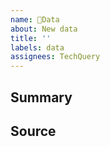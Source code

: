 ```yaml
---
name: 📂Data
about: New data
title: ''
labels: data
assignees: TechQuery
---
```


## Summary

<!-- Its official name and description -->

## Source

<!-- Its source links -->
